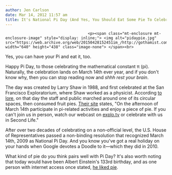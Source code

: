 ```yaml
---
author: Jen Carlson
date: Mar 14, 2012 11:57 am
title: It's National Pi Day (And Yes, You Should Eat Some Pie To Celebrate)
---
```


	
										<p><span class="mt-enclosure mt-enclosure-image" style="display: inline;"> <img alt="pidaypie.jpg" src="https://web.archive.org/web/20150428152451im_/http://gothamist.com/attachments/arts_jen/pidaypie.jpg" width="640" height="438" class="image-none"> </span><br>
<span class="photo_caption">Yes, you can have your Pi and eat it, too.</span></p>

<p>Happy Pi Day, to those celebrating the mathematical constant &#x3C0; (pi). Naturally, the celebration lands on March 14th ever year, and if you don&apos;t know why, then you can stop reading now and <em>shhh rest your brain</em>.  </p>

<p>The day was created by Larry Shaw in 1988, and first celebrated at the San Francisco Exploratorium, where Shaw worked as a physicist. According <a href="https://web.archive.org/web/20150428152451/http://en.wikipedia.org/wiki/Pi_Day">to lore</a>, on that day the staff and public marched around one of its circular spaces, then consumed fruit pies. <a href="https://web.archive.org/web/20150428152451/http://www.exploratorium.edu/pi/index.html">Their site</a> states, &quot;On the afternoon of March 14th participate in pi-related activities and enjoy a piece of pie. If you can&apos;t join us in person, watch our webcast on <a href="https://web.archive.org/web/20150428152451/http://explo.tv/">explo.tv</a> or celebrate with us in Second Life.&quot;</p>

<p>After over two decades of celebrating on a non-official level, the U.S. House of Representatives passed a non-binding resolution that recognized March 14th, 2009 as National Pi Day. And you know you&apos;ve got a real holiday on your hands when Google devotes a Doodle to it&#x2014;which they did in 2010.</p>

<p>What kind of pie do you think pairs well with Pi Day? It&apos;s also worth noting that today would have been Albert Einstein&apos;s 133rd birthday, and as one person with internet access once stated, <a href="https://web.archive.org/web/20150428152451/http://wiki.answers.com/Q/Did_albert_Einstein_like_pie">he liked pie</a>.</p>					
										
									
				